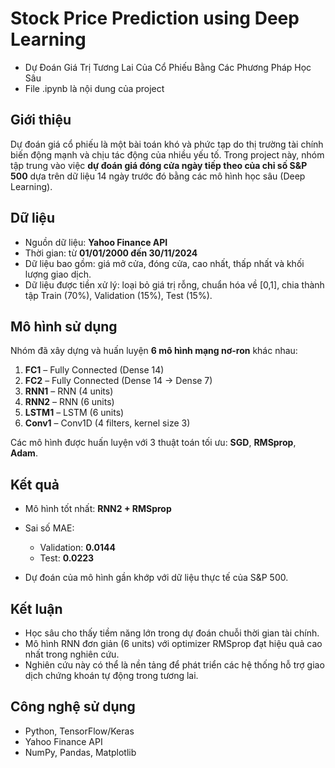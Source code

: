# Stock Price Prediction using Deep Learning

- Dự Đoán Giá Trị Tương Lai Của Cổ Phiếu Bằng Các Phương Pháp Học Sâu
- File .ipynb là nội dung của project

## Giới thiệu

Dự đoán giá cổ phiếu là một bài toán khó và phức tạp do thị trường tài chính biến động mạnh và chịu tác động của nhiều yếu tố. Trong project này, nhóm tập trung vào việc **dự đoán giá đóng cửa ngày tiếp theo của chỉ số S&P 500** dựa trên dữ liệu 14 ngày trước đó bằng các mô hình học sâu (Deep Learning).

## Dữ liệu

* Nguồn dữ liệu: **Yahoo Finance API**
* Thời gian: từ **01/01/2000 đến 30/11/2024**
* Dữ liệu bao gồm: giá mở cửa, đóng cửa, cao nhất, thấp nhất và khối lượng giao dịch.
* Dữ liệu được tiền xử lý: loại bỏ giá trị rỗng, chuẩn hóa về [0,1], chia thành tập Train (70%), Validation (15%), Test (15%).

## Mô hình sử dụng

Nhóm đã xây dựng và huấn luyện **6 mô hình mạng nơ-ron** khác nhau:

1. **FC1** – Fully Connected (Dense 14)
2. **FC2** – Fully Connected (Dense 14 → Dense 7)
3. **RNN1** – RNN (4 units)
4. **RNN2** – RNN (6 units)
5. **LSTM1** – LSTM (6 units)
6. **Conv1** – Conv1D (4 filters, kernel size 3)

Các mô hình được huấn luyện với 3 thuật toán tối ưu: **SGD**, **RMSprop**, **Adam**.

## Kết quả

* Mô hình tốt nhất: **RNN2 + RMSprop**
* Sai số MAE:

  * Validation: **0.0144**
  * Test: **0.0223**
* Dự đoán của mô hình gần khớp với dữ liệu thực tế của S&P 500.

## Kết luận

* Học sâu cho thấy tiềm năng lớn trong dự đoán chuỗi thời gian tài chính.
* Mô hình RNN đơn giản (6 units) với optimizer RMSprop đạt hiệu quả cao nhất trong nghiên cứu.
* Nghiên cứu này có thể là nền tảng để phát triển các hệ thống hỗ trợ giao dịch chứng khoán tự động trong tương lai.

## Công nghệ sử dụng

* Python, TensorFlow/Keras
* Yahoo Finance API
* NumPy, Pandas, Matplotlib
